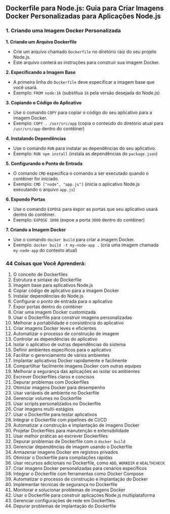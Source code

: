 ## Dockerfile para Node.js: Guia para Criar Imagens Docker Personalizadas para Aplicações Node.js

### 1. Criando uma Imagem Docker Personalizada

**1. Criando um Arquivo Dockerfile**

* Crie um arquivo chamado `Dockerfile` no diretório raiz do seu projeto Node.js.
* Este arquivo conterá as instruções para construir sua imagem Docker.

**2. Especificando a Imagem Base**

* A primeira linha do `Dockerfile` deve especificar a imagem base que você usará.
* Exemplo: `FROM node:16` (substitua `16` pela versão desejada do Node.js)

**3. Copiando o Código do Aplicativo**

* Use o comando `COPY` para copiar o código do seu aplicativo para a imagem Docker.
* Exemplo: `COPY . /usr/src/app` (copia o conteúdo do diretório atual para `/usr/src/app` dentro do contêiner)

**4. Instalando Dependências**

* Use o comando `RUN` para instalar as dependências do seu aplicativo.
* Exemplo: `RUN npm install` (instala as dependências do `package.json`)

**5. Configurando o Ponto de Entrada**

* O comando `CMD` especifica o comando a ser executado quando o contêiner for iniciado.
* Exemplo: `CMD ["node", "app.js"]` (inicia o aplicativo Node.js executando o arquivo `app.js`)

**6. Expondo Portas**

* Use o comando `EXPOSE` para expor as portas que seu aplicativo usará dentro do contêiner.
* Exemplo: `EXPOSE 3000` (expoe a porta `3000` dentro do contêiner)

**7. Criando a Imagem Docker**

* Use o comando `docker build` para criar a imagem Docker.
* Exemplo: `docker build -t my-node-app .` (cria uma imagem chamada `my-node-app` do contexto atual)

### 44 Coisas que Você Aprenderá:

1. O conceito de Dockerfiles
2. Estrutura e sintaxe do Dockerfile
3. Imagem base para aplicativos Node.js
4. Copiar código de aplicativo para a imagem Docker
5. Instalar dependências do Node.js
6. Configurar o ponto de entrada para o aplicativo
7. Expor portas dentro do contêiner
8. Criar uma imagem Docker customizada
9. Usar o Dockerfile para construir imagens personalizadas
10. Melhorar a portabilidade e consistência do aplicativo
11. Criar imagens Docker leves e eficientes
12. Automatizar o processo de construção de imagem
13. Controlar as dependências do aplicativo
14. Isolar o aplicativo de outras dependências do sistema
15. Definir ambientes específicos para o aplicativo
16. Facilitar o gerenciamento de vários ambientes
17. Implantar aplicativos Docker rapidamente e facilmente
18. Compartilhar facilmente imagens Docker com outras equipes
19. Melhorar a segurança das aplicações ao isolar os ambientes
20. Escrever Dockerfiles claros e concisos
21. Depurar problemas com Dockerfiles
22. Otimizar imagens Docker para desempenho
23. Usar variáveis de ambiente no Dockerfile
24. Gerenciar volumes no Dockerfile
25. Usar scripts personalizados no Dockerfile
26. Criar imagens multi-estágios
27. Usar o Dockerfile para testar aplicativos
28. Integrar o Dockerfile com pipelines de CI/CD
29. Automatizar a construção e implantação de imagens Docker
30. Projetar Dockerfiles para manutenção e extensibilidade
31. Usar melhor práticas ao escrever Dockerfiles
32. Depurar problemas de Dockerfile com o `docker build`
33. Gerenciar dependências de imagem usando o Dockerfile
34. Armazenar imagens Docker em registros privados
35. Otimizar o Dockerfile para compilações rápidas
36. Usar recursos adicionais no Dockerfile, como `ADD`, `WORKDIR` e `HEALTHCHECK`
37. Criar imagens Docker personalizadas para cenários específicos
38. Integrar o Dockerfile com ferramentas como Docker Compose
39. Automatizar o processo de construção e implantação do Docker
40. Implementar técnicas de segurança no Dockerfile
41. Monitorar e solucionar problemas de imagens Docker
42. Usar o Dockerfile para construir aplicações Node.js multiplataforma
43. Gerenciar configurações de rede em Dockerfiles
44. Depurar problemas de implantação do Dockerfile
